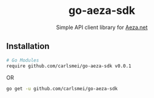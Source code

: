 <p align="center">
<h1 align="center">go-aeza-sdk</h1>
<p align="center">Simple API client library for <a href="https://aeza.net">Aeza.net</a></p>

## Installation

```bash
# Go Modules
require github.com/carlsmei/go-aeza-sdk v0.0.1
```

OR

```bash
go get -u github.com/carlsmei/go-aeza-sdk
```